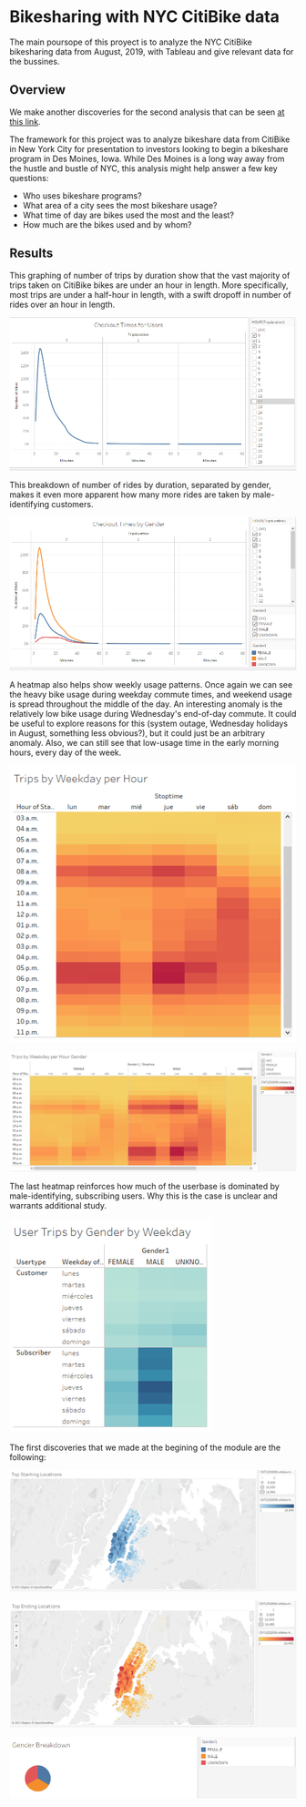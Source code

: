 # Bikesharing with NYC CitiBike data

The main poursope of this proyect is to analyze the NYC CitiBike bikesharing data from August, 2019, with Tableau and give relevant data for the bussines.

## Overview

We make another discoveries for the second analysis that can be seen [at this link](https://public.tableau.com/app/profile/alejandra.s.nchez.del.moral/viz/Challenge_16343553751940/NYCCitiBikeanalysis?publish=yes).

The framework for this project was to analyze bikeshare data from CitiBike in New York City for presentation to investors looking to begin a bikeshare program in Des Moines, Iowa. While Des Moines is a long way away from the hustle and bustle of NYC, this analysis might help answer a few key questions:

- Who uses bikeshare programs?
- What area of a city sees the most bikeshare usage?
- What time of day are bikes used the most and the least?
- How much are the bikes used and by whom?

## Results 

This graphing of number of trips by duration show that the vast majority of trips taken on CitiBike bikes are under an hour in length. More specifically, most trips are under a half-hour in length, with a swift dropoff in number of rides over an hour in length.

![Chekout_Times_for_users](https://github.com/alesandelmoral/bikesharing/blob/main/Images/Chekout_Times_for_users.PNG)

This breakdown of number of rides by duration, separated by gender, makes it even more apparent how many more rides are taken by male-identifying customers.

![Checkout_Times_by_Gender](https://github.com/alesandelmoral/bikesharing/blob/main/Images/Checkout_Times_by_Gender.PNG)

A heatmap also helps show weekly usage patterns. Once again we can see the heavy bike usage during weekday commute times, and weekend usage is spread throughout the middle of the day. An interesting anomaly is the relatively low bike usage during Wednesday's end-of-day commute. It could be useful to explore reasons for this (system outage, Wednesday holidays in August, something less obvious?), but it could just be an arbitrary anomaly. Also, we can still see that low-usage time in the early morning hours, every day of the week.

![Trips_by_Weekday_per_Hour](https://github.com/alesandelmoral/bikesharing/blob/main/Images/Trips_by_Weekday_per_Hour.PNG)

![Trips_by_Weekday_per_Hour_Gender](https://github.com/alesandelmoral/bikesharing/blob/main/Images/Trips_by_Weekday_per_Hour_Gender.PNG)

The last heatmap reinforces how much of the userbase is dominated by male-identifying, subscribing users. Why this is the case is unclear and warrants additional study.

![Use_Trips_Gender_by_Weekday](https://github.com/alesandelmoral/bikesharing/blob/main/Images/Use_Trips_Gender_by_Weekday.PNG)

The first discoveries that we made at the begining of the module are the following:

![Top Standard](https://github.com/alesandelmoral/bikesharing/blob/main/Images/Top_Starting_Location.PNG)

![Top Ending](https://github.com/alesandelmoral/bikesharing/blob/main/Images/Top_Ending_Location.PNG)


![Gender_Breakdown](https://github.com/alesandelmoral/bikesharing/blob/main/Images/Gender_Breakdown.PNG)







